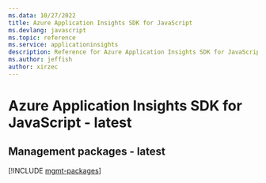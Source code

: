 ```yaml
---
ms.data: 10/27/2022
title: Azure Application Insights SDK for JavaScript
ms.devlang: javascript
ms.topic: reference
ms.service: applicationinsights
description: Reference for Azure Application Insights SDK for JavaScript
ms.author: jeffish
author: xirzec
---
```

# Azure Application Insights SDK for JavaScript - latest

## Management packages - latest
[!INCLUDE [mgmt-packages](application-insights-mgmt-index.md)]